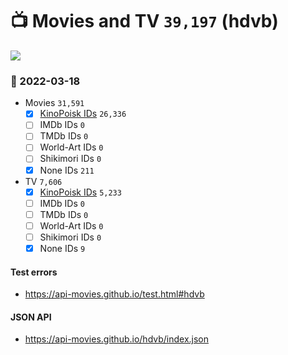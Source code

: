 # :tv: Movies and TV `39,197` (hdvb)

<a href="https://API-Movies.github.io"><img src="https://API-Movies.github.io/banner.png?cache"></a>

### :date: 2022-03-18
- Movies `31,591`
  - [x] <a href="https://API-Movies.github.io/hdvb/movie_kinopoisk_ids.json">KinoPoisk IDs</a> `26,336`
  - [ ] IMDb IDs `0`
  - [ ] TMDb IDs `0`
  - [ ] World-Art IDs `0`
  - [ ] Shikimori IDs `0`
  - [x] None IDs `211`
- TV `7,606`
  - [x] <a href="https://API-Movies.github.io/hdvb/tv_kinopoisk_ids.json">KinoPoisk IDs</a> `5,233`
  - [ ] IMDb IDs `0`
  - [ ] TMDb IDs `0`
  - [ ] World-Art IDs `0`
  - [ ] Shikimori IDs `0`
  - [x] None IDs `9`
#### Test errors
- <a href='https://api-movies.github.io/test.html#hdvb'>https://api-movies.github.io/test.html#hdvb</a>
#### JSON API
- <a href='https://api-movies.github.io/hdvb/index.json'>https://api-movies.github.io/hdvb/index.json</a>
